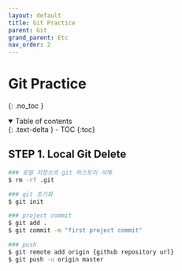 ```yaml
---
layout: default
title: Git Practice
parent: Git
grand_parent: Etc
nav_order: 2
---
```


# Git Practice

{: .no_toc }


<details open markdown="block">
  <summary>
    Table of contents
  </summary>
  {: .text-delta }
- TOC
{:toc}
</details>
<!------------------------------------ STEP ------------------------------------>



## STEP 1. Local Git Delete

```bash
### 로컬 저장소의 git 히스토리 삭제
$ rm -rf .git	

### git 초기화
$ git init		

### project commit
$ git add . 	
$ git commit -m "first project commit"

### push
$ git remote add origin {github repository url}
$ git push -u origin master
```


